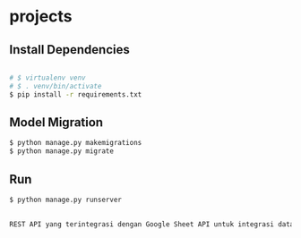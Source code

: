 # projects

## Install Dependencies
```bash

# $ virtualenv venv
# $ . venv/bin/activate
$ pip install -r requirements.txt
```

## Model Migration
```bash
$ python manage.py makemigrations
$ python manage.py migrate
```

## Run
```bash
$ python manage.py runserver
```

## 
```bash
REST API yang terintegrasi dengan Google Sheet API untuk integrasi data otomatis. 
```